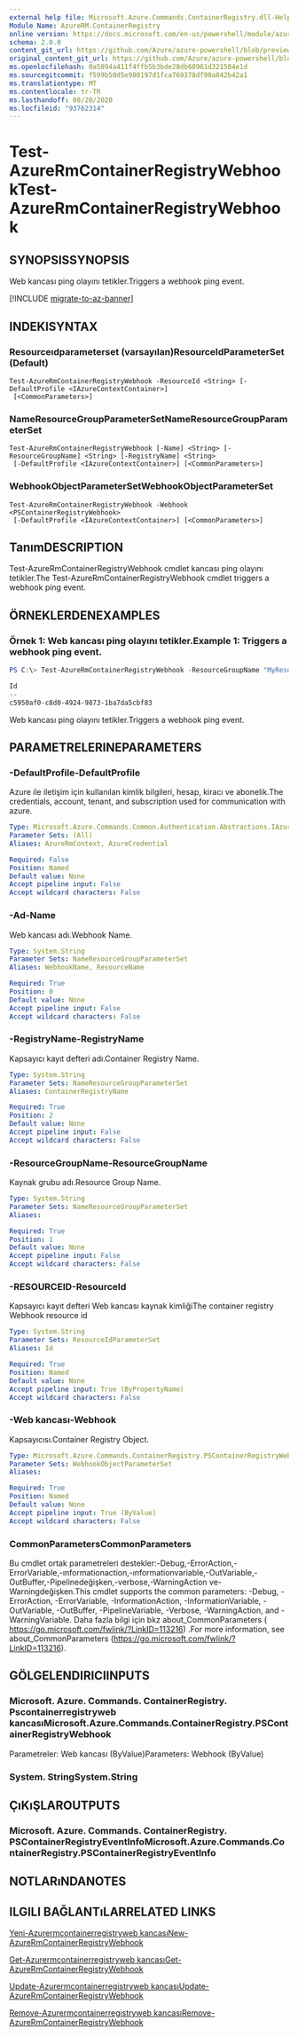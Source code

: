 ```yaml
---
external help file: Microsoft.Azure.Commands.ContainerRegistry.dll-Help.xml
Module Name: AzureRM.ContainerRegistry
online version: https://docs.microsoft.com/en-us/powershell/module/azurerm.containerregistry/test-azurermcontainerregistrynameavailability
schema: 2.0.0
content_git_url: https://github.com/Azure/azure-powershell/blob/preview/src/ResourceManager/ContainerRegistry/Commands.ContainerRegistry/help/Test-AzureRmContainerRegistryWebhook.md
original_content_git_url: https://github.com/Azure/azure-powershell/blob/preview/src/ResourceManager/ContainerRegistry/Commands.ContainerRegistry/help/Test-AzureRmContainerRegistryWebhook.md
ms.openlocfilehash: 0a5894a411f4ffb5b3bde28db68961d321584e1d
ms.sourcegitcommit: f599b50d5e980197d1fca769378df90a842b42a1
ms.translationtype: MT
ms.contentlocale: tr-TR
ms.lasthandoff: 08/20/2020
ms.locfileid: "93762314"
---
```

# <span data-ttu-id="9f8df-101">Test-AzureRmContainerRegistryWebhook</span><span class="sxs-lookup"><span data-stu-id="9f8df-101">Test-AzureRmContainerRegistryWebhook</span></span>

## <span data-ttu-id="9f8df-102">SYNOPSIS</span><span class="sxs-lookup"><span data-stu-id="9f8df-102">SYNOPSIS</span></span>
<span data-ttu-id="9f8df-103">Web kancası ping olayını tetikler.</span><span class="sxs-lookup"><span data-stu-id="9f8df-103">Triggers a webhook ping event.</span></span>

[!INCLUDE [migrate-to-az-banner](../../includes/migrate-to-az-banner.md)]

## <span data-ttu-id="9f8df-104">INDEKI</span><span class="sxs-lookup"><span data-stu-id="9f8df-104">SYNTAX</span></span>

### <span data-ttu-id="9f8df-105">Resourceıdparameterset (varsayılan)</span><span class="sxs-lookup"><span data-stu-id="9f8df-105">ResourceIdParameterSet (Default)</span></span>
```
Test-AzureRmContainerRegistryWebhook -ResourceId <String> [-DefaultProfile <IAzureContextContainer>]
 [<CommonParameters>]
```

### <span data-ttu-id="9f8df-106">NameResourceGroupParameterSet</span><span class="sxs-lookup"><span data-stu-id="9f8df-106">NameResourceGroupParameterSet</span></span>
```
Test-AzureRmContainerRegistryWebhook [-Name] <String> [-ResourceGroupName] <String> [-RegistryName] <String>
 [-DefaultProfile <IAzureContextContainer>] [<CommonParameters>]
```

### <span data-ttu-id="9f8df-107">WebhookObjectParameterSet</span><span class="sxs-lookup"><span data-stu-id="9f8df-107">WebhookObjectParameterSet</span></span>
```
Test-AzureRmContainerRegistryWebhook -Webhook <PSContainerRegistryWebhook>
 [-DefaultProfile <IAzureContextContainer>] [<CommonParameters>]
```

## <span data-ttu-id="9f8df-108">Tanım</span><span class="sxs-lookup"><span data-stu-id="9f8df-108">DESCRIPTION</span></span>
<span data-ttu-id="9f8df-109">Test-AzureRmContainerRegistryWebhook cmdlet kancası ping olayını tetikler.</span><span class="sxs-lookup"><span data-stu-id="9f8df-109">The Test-AzureRmContainerRegistryWebhook cmdlet triggers a webhook ping event.</span></span>

## <span data-ttu-id="9f8df-110">ÖRNEKLERDEN</span><span class="sxs-lookup"><span data-stu-id="9f8df-110">EXAMPLES</span></span>

### <span data-ttu-id="9f8df-111">Örnek 1: Web kancası ping olayını tetikler.</span><span class="sxs-lookup"><span data-stu-id="9f8df-111">Example 1: Triggers a webhook ping event.</span></span>
```powershell
PS C:\> Test-AzureRmContainerRegistryWebhook -ResourceGroupName "MyResourceGroup" -RegistryName "MyRegistry" -Name "webhook001"

Id
--
c5950af0-c8d0-4924-9873-1ba7da5cbf83
```

<span data-ttu-id="9f8df-112">Web kancası ping olayını tetikler.</span><span class="sxs-lookup"><span data-stu-id="9f8df-112">Triggers a webhook ping event.</span></span>

## <span data-ttu-id="9f8df-113">PARAMETRELERINE</span><span class="sxs-lookup"><span data-stu-id="9f8df-113">PARAMETERS</span></span>

### <span data-ttu-id="9f8df-114">-DefaultProfile</span><span class="sxs-lookup"><span data-stu-id="9f8df-114">-DefaultProfile</span></span>
<span data-ttu-id="9f8df-115">Azure ile iletişim için kullanılan kimlik bilgileri, hesap, kiracı ve abonelik.</span><span class="sxs-lookup"><span data-stu-id="9f8df-115">The credentials, account, tenant, and subscription used for communication with azure.</span></span>

```yaml
Type: Microsoft.Azure.Commands.Common.Authentication.Abstractions.IAzureContextContainer
Parameter Sets: (All)
Aliases: AzureRmContext, AzureCredential

Required: False
Position: Named
Default value: None
Accept pipeline input: False
Accept wildcard characters: False
```

### <span data-ttu-id="9f8df-116">-Ad</span><span class="sxs-lookup"><span data-stu-id="9f8df-116">-Name</span></span>
<span data-ttu-id="9f8df-117">Web kancası adı.</span><span class="sxs-lookup"><span data-stu-id="9f8df-117">Webhook Name.</span></span>

```yaml
Type: System.String
Parameter Sets: NameResourceGroupParameterSet
Aliases: WebhookName, ResourceName

Required: True
Position: 0
Default value: None
Accept pipeline input: False
Accept wildcard characters: False
```

### <span data-ttu-id="9f8df-118">-RegistryName</span><span class="sxs-lookup"><span data-stu-id="9f8df-118">-RegistryName</span></span>
<span data-ttu-id="9f8df-119">Kapsayıcı kayıt defteri adı.</span><span class="sxs-lookup"><span data-stu-id="9f8df-119">Container Registry Name.</span></span>

```yaml
Type: System.String
Parameter Sets: NameResourceGroupParameterSet
Aliases: ContainerRegistryName

Required: True
Position: 2
Default value: None
Accept pipeline input: False
Accept wildcard characters: False
```

### <span data-ttu-id="9f8df-120">-ResourceGroupName</span><span class="sxs-lookup"><span data-stu-id="9f8df-120">-ResourceGroupName</span></span>
<span data-ttu-id="9f8df-121">Kaynak grubu adı.</span><span class="sxs-lookup"><span data-stu-id="9f8df-121">Resource Group Name.</span></span>

```yaml
Type: System.String
Parameter Sets: NameResourceGroupParameterSet
Aliases:

Required: True
Position: 1
Default value: None
Accept pipeline input: False
Accept wildcard characters: False
```

### <span data-ttu-id="9f8df-122">-RESOURCEID</span><span class="sxs-lookup"><span data-stu-id="9f8df-122">-ResourceId</span></span>
<span data-ttu-id="9f8df-123">Kapsayıcı kayıt defteri Web kancası kaynak kimliği</span><span class="sxs-lookup"><span data-stu-id="9f8df-123">The container registry Webhook resource id</span></span>

```yaml
Type: System.String
Parameter Sets: ResourceIdParameterSet
Aliases: Id

Required: True
Position: Named
Default value: None
Accept pipeline input: True (ByPropertyName)
Accept wildcard characters: False
```

### <span data-ttu-id="9f8df-124">-Web kancası</span><span class="sxs-lookup"><span data-stu-id="9f8df-124">-Webhook</span></span>
<span data-ttu-id="9f8df-125">Kapsayıcısı.</span><span class="sxs-lookup"><span data-stu-id="9f8df-125">Container Registry Object.</span></span>

```yaml
Type: Microsoft.Azure.Commands.ContainerRegistry.PSContainerRegistryWebhook
Parameter Sets: WebhookObjectParameterSet
Aliases:

Required: True
Position: Named
Default value: None
Accept pipeline input: True (ByValue)
Accept wildcard characters: False
```

### <span data-ttu-id="9f8df-126">CommonParameters</span><span class="sxs-lookup"><span data-stu-id="9f8df-126">CommonParameters</span></span>
<span data-ttu-id="9f8df-127">Bu cmdlet ortak parametreleri destekler:-Debug,-ErrorAction,-ErrorVariable,-ınformationaction,-ınformationvariable,-OutVariable,-OutBuffer,-Pipelinedeğişken,-verbose,-WarningAction ve-Warningdeğişken.</span><span class="sxs-lookup"><span data-stu-id="9f8df-127">This cmdlet supports the common parameters: -Debug, -ErrorAction, -ErrorVariable, -InformationAction, -InformationVariable, -OutVariable, -OutBuffer, -PipelineVariable, -Verbose, -WarningAction, and -WarningVariable.</span></span> <span data-ttu-id="9f8df-128">Daha fazla bilgi için bkz about_CommonParameters ( https://go.microsoft.com/fwlink/?LinkID=113216) .</span><span class="sxs-lookup"><span data-stu-id="9f8df-128">For more information, see about_CommonParameters (https://go.microsoft.com/fwlink/?LinkID=113216).</span></span>

## <span data-ttu-id="9f8df-129">GÖLGELENDIRICI</span><span class="sxs-lookup"><span data-stu-id="9f8df-129">INPUTS</span></span>

### <span data-ttu-id="9f8df-130">Microsoft. Azure. Commands. ContainerRegistry. Pscontainerregistryweb kancası</span><span class="sxs-lookup"><span data-stu-id="9f8df-130">Microsoft.Azure.Commands.ContainerRegistry.PSContainerRegistryWebhook</span></span>
<span data-ttu-id="9f8df-131">Parametreler: Web kancası (ByValue)</span><span class="sxs-lookup"><span data-stu-id="9f8df-131">Parameters: Webhook (ByValue)</span></span>

### <span data-ttu-id="9f8df-132">System. String</span><span class="sxs-lookup"><span data-stu-id="9f8df-132">System.String</span></span>

## <span data-ttu-id="9f8df-133">ÇıKıŞLAR</span><span class="sxs-lookup"><span data-stu-id="9f8df-133">OUTPUTS</span></span>

### <span data-ttu-id="9f8df-134">Microsoft. Azure. Commands. ContainerRegistry. PSContainerRegistryEventInfo</span><span class="sxs-lookup"><span data-stu-id="9f8df-134">Microsoft.Azure.Commands.ContainerRegistry.PSContainerRegistryEventInfo</span></span>

## <span data-ttu-id="9f8df-135">NOTLARıNDA</span><span class="sxs-lookup"><span data-stu-id="9f8df-135">NOTES</span></span>

## <span data-ttu-id="9f8df-136">ILGILI BAĞLANTıLAR</span><span class="sxs-lookup"><span data-stu-id="9f8df-136">RELATED LINKS</span></span>

[<span data-ttu-id="9f8df-137">Yeni-Azurermcontainerregistryweb kancası</span><span class="sxs-lookup"><span data-stu-id="9f8df-137">New-AzureRmContainerRegistryWebhook</span></span>](New-AzureRmContainerRegistryWebhook.md)

[<span data-ttu-id="9f8df-138">Get-Azurermcontainerregistryweb kancası</span><span class="sxs-lookup"><span data-stu-id="9f8df-138">Get-AzureRmContainerRegistryWebhook</span></span>](Get-AzureRmContainerRegistryWebhook.md)

[<span data-ttu-id="9f8df-139">Update-Azurermcontainerregistryweb kancası</span><span class="sxs-lookup"><span data-stu-id="9f8df-139">Update-AzureRmContainerRegistryWebhook</span></span>](Update-AzureRmContainerRegistryWebhook.md)

[<span data-ttu-id="9f8df-140">Remove-Azurermcontainerregistryweb kancası</span><span class="sxs-lookup"><span data-stu-id="9f8df-140">Remove-AzureRmContainerRegistryWebhook</span></span>](Remove-AzureRmContainerRegistryWebhook.md)
